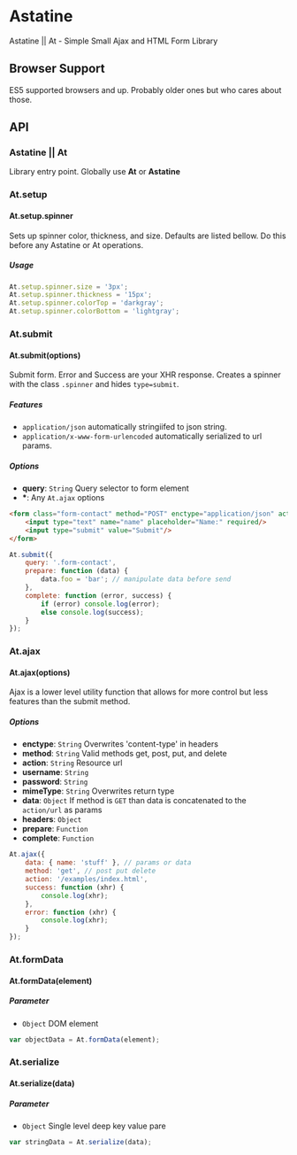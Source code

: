 # Astatine
Astatine || At - Simple Small Ajax and HTML Form Library


## Browser Support
ES5 supported browsers and up. Probably older ones but who cares about those.


## API

### Astatine || At
Library entry point. Globally use **At** or **Astatine**


### At.setup
#### At.setup.spinner
Sets up spinner color, thickness, and size. Defaults are listed bellow. Do this before any Astatine or At operations.

##### Usage
```JavaScript
At.setup.spinner.size = '3px';
At.setup.spinner.thickness = '15px';
At.setup.spinner.colorTop = 'darkgray';
At.setup.spinner.colorBottom = 'lightgray';
```


### At.submit
#### At.submit(options)
Submit form. Error and Success are your XHR response. Creates a spinner with the class `.spinner` and hides `type=submit`.

##### Features
- `application/json` automatically stringiifed to json string.
- `application/x-www-form-urlencoded` automatically serialized to url params.

##### Options
- **query**: `String` Query selector to form element
- **\***: Any `At.ajax` options

```html
<form class="form-contact" method="POST" enctype="application/json" action="/examples/index.html">
	<input type="text" name="name" placeholder="Name:" required/>
	<input type="submit" value="Submit"/>
</form>
```

```JavaScript
At.submit({
	query: '.form-contact',
	prepare: function (data) {
		data.foo = 'bar'; // manipulate data before send
	},
	complete: function (error, success) {
		if (error) console.log(error);
		else console.log(success);
	}
});
```


### At.ajax
#### At.ajax(options)
Ajax is a lower level utility function that allows for more control but less features than the submit method.

##### Options
- **enctype**: `String` Overwrites 'content-type' in headers
- **method**: `String` Valid methods get, post, put, and delete
- **action**: `String` Resource url
- **username**: `String`
- **password**: `String`
- **mimeType**: `String` Overwrites return type
- **data**: `Object` If method is `GET` than data is concatenated to the `action/url` as params
- **headers**: `Object`
- **prepare**: `Function`
- **complete**: `Function`

```JavaScript
At.ajax({
	data: { name: 'stuff' }, // params or data
	method: 'get', // post put delete
	action: '/examples/index.html',
	success: function (xhr) {
		console.log(xhr);
	},
	error: function (xhr) {
		console.log(xhr);
	}
});
```


### At.formData
#### At.formData(element)

##### Parameter
- `Object` DOM element

```JavaScript
var objectData = At.formData(element);
```


### At.serialize
#### At.serialize(data)

##### Parameter
- `Object` Single level deep key value pare

```JavaScript
var stringData = At.serialize(data);
```
